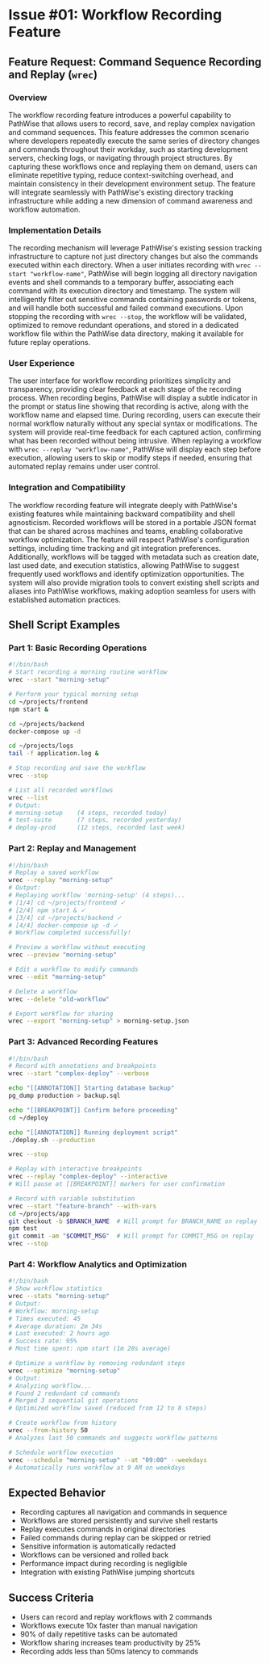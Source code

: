 # Issue #01: Workflow Recording Feature

## Feature Request: Command Sequence Recording and Replay (`wrec`)

### Overview

The workflow recording feature introduces a powerful capability to PathWise that allows users to record, save, and replay complex navigation and command sequences. This feature addresses the common scenario where developers repeatedly execute the same series of directory changes and commands throughout their workday, such as starting development servers, checking logs, or navigating through project structures. By capturing these workflows once and replaying them on demand, users can eliminate repetitive typing, reduce context-switching overhead, and maintain consistency in their development environment setup. The feature will integrate seamlessly with PathWise's existing directory tracking infrastructure while adding a new dimension of command awareness and workflow automation.

### Implementation Details

The recording mechanism will leverage PathWise's existing session tracking infrastructure to capture not just directory changes but also the commands executed within each directory. When a user initiates recording with `wrec --start "workflow-name"`, PathWise will begin logging all directory navigation events and shell commands to a temporary buffer, associating each command with its execution directory and timestamp. The system will intelligently filter out sensitive commands containing passwords or tokens, and will handle both successful and failed command executions. Upon stopping the recording with `wrec --stop`, the workflow will be validated, optimized to remove redundant operations, and stored in a dedicated workflow file within the PathWise data directory, making it available for future replay operations.

### User Experience

The user interface for workflow recording prioritizes simplicity and transparency, providing clear feedback at each stage of the recording process. When recording begins, PathWise will display a subtle indicator in the prompt or status line showing that recording is active, along with the workflow name and elapsed time. During recording, users can execute their normal workflow naturally without any special syntax or modifications. The system will provide real-time feedback for each captured action, confirming what has been recorded without being intrusive. When replaying a workflow with `wrec --replay "workflow-name"`, PathWise will display each step before execution, allowing users to skip or modify steps if needed, ensuring that automated replay remains under user control.

### Integration and Compatibility

The workflow recording feature will integrate deeply with PathWise's existing features while maintaining backward compatibility and shell agnosticism. Recorded workflows will be stored in a portable JSON format that can be shared across machines and teams, enabling collaborative workflow optimization. The feature will respect PathWise's configuration settings, including time tracking and git integration preferences. Additionally, workflows will be tagged with metadata such as creation date, last used date, and execution statistics, allowing PathWise to suggest frequently used workflows and identify optimization opportunities. The system will also provide migration tools to convert existing shell scripts and aliases into PathWise workflows, making adoption seamless for users with established automation practices.

## Shell Script Examples

### Part 1: Basic Recording Operations
```bash
#!/bin/bash
# Start recording a morning routine workflow
wrec --start "morning-setup"

# Perform your typical morning setup
cd ~/projects/frontend
npm start &

cd ~/projects/backend
docker-compose up -d

cd ~/projects/logs
tail -f application.log &

# Stop recording and save the workflow
wrec --stop

# List all recorded workflows
wrec --list
# Output:
# morning-setup    (4 steps, recorded today)
# test-suite       (7 steps, recorded yesterday)
# deploy-prod      (12 steps, recorded last week)
```

### Part 2: Replay and Management
```bash
#!/bin/bash
# Replay a saved workflow
wrec --replay "morning-setup"
# Output:
# Replaying workflow 'morning-setup' (4 steps)...
# [1/4] cd ~/projects/frontend ✓
# [2/4] npm start & ✓
# [3/4] cd ~/projects/backend ✓
# [4/4] docker-compose up -d ✓
# Workflow completed successfully!

# Preview a workflow without executing
wrec --preview "morning-setup"

# Edit a workflow to modify commands
wrec --edit "morning-setup"

# Delete a workflow
wrec --delete "old-workflow"

# Export workflow for sharing
wrec --export "morning-setup" > morning-setup.json
```

### Part 3: Advanced Recording Features
```bash
#!/bin/bash
# Record with annotations and breakpoints
wrec --start "complex-deploy" --verbose

echo "[[ANNOTATION]] Starting database backup"
pg_dump production > backup.sql

echo "[[BREAKPOINT]] Confirm before proceeding"
cd ~/deploy

echo "[[ANNOTATION]] Running deployment script"
./deploy.sh --production

wrec --stop

# Replay with interactive breakpoints
wrec --replay "complex-deploy" --interactive
# Will pause at [[BREAKPOINT]] markers for user confirmation

# Record with variable substitution
wrec --start "feature-branch" --with-vars
cd ~/projects/app
git checkout -b $BRANCH_NAME  # Will prompt for BRANCH_NAME on replay
npm test
git commit -am "$COMMIT_MSG"  # Will prompt for COMMIT_MSG on replay
wrec --stop
```

### Part 4: Workflow Analytics and Optimization
```bash
#!/bin/bash
# Show workflow statistics
wrec --stats "morning-setup"
# Output:
# Workflow: morning-setup
# Times executed: 45
# Average duration: 2m 34s
# Last executed: 2 hours ago
# Success rate: 95%
# Most time spent: npm start (1m 20s average)

# Optimize a workflow by removing redundant steps
wrec --optimize "morning-setup"
# Output:
# Analyzing workflow...
# Found 2 redundant cd commands
# Merged 3 sequential git operations
# Optimized workflow saved (reduced from 12 to 8 steps)

# Create workflow from history
wrec --from-history 50
# Analyzes last 50 commands and suggests workflow patterns

# Schedule workflow execution
wrec --schedule "morning-setup" --at "09:00" --weekdays
# Automatically runs workflow at 9 AM on weekdays
```

## Expected Behavior

- Recording captures all navigation and commands in sequence
- Workflows are stored persistently and survive shell restarts  
- Replay executes commands in original directories
- Failed commands during replay can be skipped or retried
- Sensitive information is automatically redacted
- Workflows can be versioned and rolled back
- Performance impact during recording is negligible
- Integration with existing PathWise jumping shortcuts

## Success Criteria

- Users can record and replay workflows with 2 commands
- Workflows execute 10x faster than manual navigation
- 90% of daily repetitive tasks can be automated
- Workflow sharing increases team productivity by 25%
- Recording adds less than 50ms latency to commands